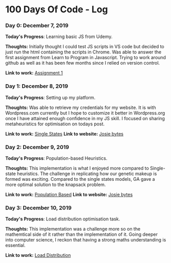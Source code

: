 # 100 Days Of Code - Log

### Day 0: December 7, 2019

**Today's Progress**: Learning basic JS from Udemy.

**Thoughts:** Initially thought I could test JS scripts in VS code but decided to just run the html containing the scripts in Chrome. Was able to answer the first assignment from Learn to Program in Javascript. Trying to work around github as well as it has been few months since I relied on version control.

**Link to work:** [Assignment 1](https://github.com/mjocen/uni-tasks/tree/master/learning-js/section1-assignment)

### Day 1: December 8, 2019

**Today's Progress**: Setting up my platform.

**Thoughts:** Was able to retrieve my credentials for my website. It is with Wordpress.com currently but I hope to customize it better in Wordpress.org once I have attained enough confidence in my JS skill. I focused on sharing metaheuristics for optimisation on todays post.

**Link to work:** [Single States](https://github.com/mjocen/uni-tasks/tree/master/optimisation-constraint-pg/single-state)
**Link to website:** [Josie bytes](https://jocenp.com/)

### Day 2: December 9, 2019

**Today's Progress**: Population-based Heuristics.

**Thoughts:** This implementation is what I enjoyed more compared to Single-state heuristics. The challenge in replicating how our genetic makeup is formed was exciting. Compared to the single states models, GA gave a more optimal solution to the knapsack problem.

**Link to work:** [Population Based](https://github.com/mjocen/uni-tasks/tree/master/optimisation-constraint-pg/single-state)
**Link to website:** [Josie bytes](https://jocenp.com/population-based-heuristics/)

### Day 3: December 10, 2019

**Today's Progress**: Load distribution optimisation task.

**Thoughts:** This implementation was a challenge more so on the mathemtical side of it rather than the implementation of it. Going deeper into computer science, I reckon that having a strong maths understanding is essential. 

**Link to work:** [Load Distribution](https://github.com/mjocen/uni-tasks/tree/master/optimisation-constraint-pg/load-distribution)